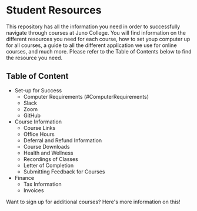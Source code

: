 # Student Resources
This repository has all the information you need in order to successfully navigate through courses at Juno College. You will find information on the different resources you need for each course, how to set youp computer up for all courses, a guide to all the different application we use for online courses, and much more. Please refer to the Table of Contents below to find the resource you need. 

## Table of Content
- Set-up for Success
  - Computer Requirements (#ComputerRequirements)
  - Slack
  - Zoom
  - GitHub
- Course Information
  - Course Links
  - Office Hours
  - Deferral and Refund Information
  - Course Downloads
  - Health and Wellness
  - Recordings of Classes
  - Letter of Completion
  - Submitting Feedback for Courses
- Finance
  - Tax Information
  - Invoices

Want to sign up for additional courses? Here's more information on this!







 
